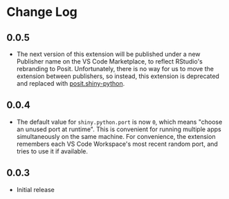 # Change Log

<!-- Check [Keep a Changelog](http://keepachangelog.com/) for recommendations on how to structure this file. -->

## 0.0.5

- The next version of this extension will be published under a new Publisher name on the VS Code Marketplace, to reflect RStudio's rebranding to Posit. Unfortunately, there is no way for us to move the extension between publishers, so instead, this extension is deprecated and replaced with [posit.shiny-python](https://marketplace.visualstudio.com/items?itemName=posit.shiny-python).

## 0.0.4

- The default value for `shiny.python.port` is now `0`, which means "choose an unused port at runtime". This is convenient for running multiple apps simultaneously on the same machine. For convenience, the extension remembers each VS Code Workspace's most recent random port, and tries to use it if available.

## 0.0.3

- Initial release
